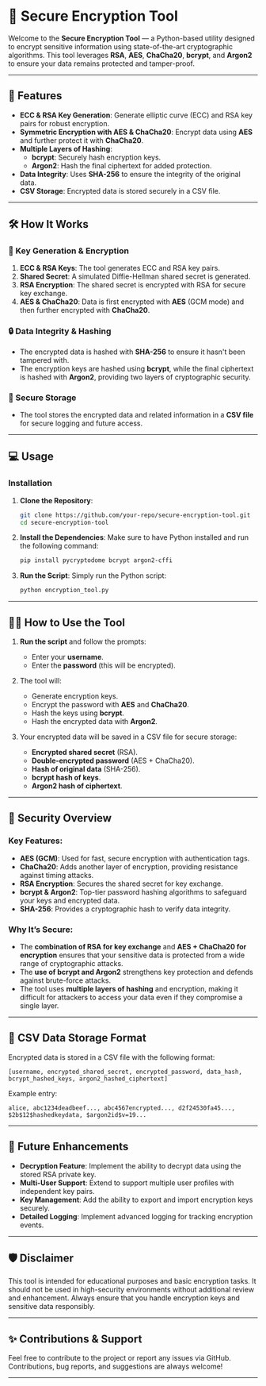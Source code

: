 # 🔐 **Secure Encryption Tool**

Welcome to the **Secure Encryption Tool** — a Python-based utility designed to encrypt sensitive information using state-of-the-art cryptographic algorithms. This tool leverages **RSA**, **AES**, **ChaCha20**, **bcrypt**, and **Argon2** to ensure your data remains protected and tamper-proof.

---

## 🚀 **Features**

- **ECC & RSA Key Generation**: Generate elliptic curve (ECC) and RSA key pairs for robust encryption.
- **Symmetric Encryption with AES & ChaCha20**: Encrypt data using **AES** and further protect it with **ChaCha20**.
- **Multiple Layers of Hashing**:
  - **bcrypt**: Securely hash encryption keys.
  - **Argon2**: Hash the final ciphertext for added protection.
- **Data Integrity**: Uses **SHA-256** to ensure the integrity of the original data.
- **CSV Storage**: Encrypted data is stored securely in a CSV file.

---

## 🛠️ **How It Works**

### 🔑 Key Generation & Encryption
1. **ECC & RSA Keys**: The tool generates ECC and RSA key pairs.
2. **Shared Secret**: A simulated Diffie-Hellman shared secret is generated.
3. **RSA Encryption**: The shared secret is encrypted with RSA for secure key exchange.
4. **AES & ChaCha20**: Data is first encrypted with **AES** (GCM mode) and then further encrypted with **ChaCha20**.

### 🔒 Data Integrity & Hashing
- The encrypted data is hashed with **SHA-256** to ensure it hasn't been tampered with.
- The encryption keys are hashed using **bcrypt**, while the final ciphertext is hashed with **Argon2**, providing two layers of cryptographic security.

### 📝 Secure Storage
- The tool stores the encrypted data and related information in a **CSV file** for secure logging and future access.

---

## 💻 **Usage**

### Installation

1. **Clone the Repository**:
   ```bash
   git clone https://github.com/your-repo/secure-encryption-tool.git
   cd secure-encryption-tool
   ```

2. **Install the Dependencies**:
   Make sure to have Python installed and run the following command:
   ```bash
   pip install pycryptodome bcrypt argon2-cffi
   ```

3. **Run the Script**:
   Simply run the Python script:
   ```bash
   python encryption_tool.py
   ```

---

## 🧑‍💻 **How to Use the Tool**

1. **Run the script** and follow the prompts:
   - Enter your **username**.
   - Enter the **password** (this will be encrypted).

2. The tool will:
   - Generate encryption keys.
   - Encrypt the password with **AES** and **ChaCha20**.
   - Hash the keys using **bcrypt**.
   - Hash the encrypted data with **Argon2**.

3. Your encrypted data will be saved in a CSV file for secure storage:
   - **Encrypted shared secret** (RSA).
   - **Double-encrypted password** (AES + ChaCha20).
   - **Hash of original data** (SHA-256).
   - **bcrypt hash of keys**.
   - **Argon2 hash of ciphertext**.

---

## 🔐 **Security Overview**

### Key Features:
- **AES (GCM)**: Used for fast, secure encryption with authentication tags.
- **ChaCha20**: Adds another layer of encryption, providing resistance against timing attacks.
- **RSA Encryption**: Secures the shared secret for key exchange.
- **bcrypt & Argon2**: Top-tier password hashing algorithms to safeguard your keys and encrypted data.
- **SHA-256**: Provides a cryptographic hash to verify data integrity.

### Why It’s Secure:
- The **combination of RSA for key exchange** and **AES + ChaCha20 for encryption** ensures that your sensitive data is protected from a wide range of cryptographic attacks.
- The **use of bcrypt and Argon2** strengthens key protection and defends against brute-force attacks.
- The tool uses **multiple layers of hashing** and encryption, making it difficult for attackers to access your data even if they compromise a single layer.

---

## 📁 **CSV Data Storage Format**

Encrypted data is stored in a CSV file with the following format:

```plaintext
[username, encrypted_shared_secret, encrypted_password, data_hash, bcrypt_hashed_keys, argon2_hashed_ciphertext]
```

Example entry:
```csv
alice, abc1234deadbeef..., abc4567encrypted..., d2f24530fa45..., $2b$12$hashedkeydata, $argon2id$v=19...
```

---

## 🔧 **Future Enhancements**

- **Decryption Feature**: Implement the ability to decrypt data using the stored RSA private key.
- **Multi-User Support**: Extend to support multiple user profiles with independent key pairs.
- **Key Management**: Add the ability to export and import encryption keys securely.
- **Detailed Logging**: Implement advanced logging for tracking encryption events.

---

## 🛡️ **Disclaimer**

This tool is intended for educational purposes and basic encryption tasks. It should not be used in high-security environments without additional review and enhancement. Always ensure that you handle encryption keys and sensitive data responsibly.

---

## ✨ **Contributions & Support**

Feel free to contribute to the project or report any issues via GitHub. Contributions, bug reports, and suggestions are always welcome!

---
